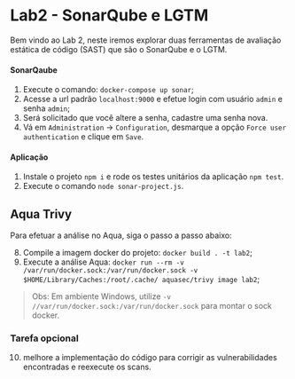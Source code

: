 # Lab2 - SonarQube e LGTM

Bem vindo ao Lab 2, neste iremos explorar duas ferramentas de avaliação estática de código (SAST) que são o SonarQube e o LGTM. 

#### SonarQaube

1. Execute o comando: `docker-compose up sonar`;
2. Acesse a url padrão `localhost:9000` e efetue login com usuário `admin` e senha `admin`;
3. Será solicitado que você altere a senha, cadastre uma senha nova.
4. Vá em `Administration` -> `Configuration`, desmarque a opção `Force user authentication` e clique em `Save`. 
#### Aplicação

1. Instale o projeto `npm i` e rode os testes unitários da aplicação `npm test`.
2. Execute o comando `node sonar-project.js`.

## Aqua Trivy

Para efetuar a análise no Aqua, siga o passo a passo abaixo: 

8. Compile a imagem docker do projeto: `docker build . -t lab2`;
9. Execute a análise Aqua: `docker run --rm -v /var/run/docker.sock:/var/run/docker.sock -v $HOME/Library/Caches:/root/.cache/ aquasec/trivy image lab2`;

> Obs: Em ambiente Windows, utilize `-v //var/run/docker.sock:/var/run/docker.sock` para montar o sock docker.

### Tarefa opcional
10. melhore a implementação do código para corrigir as vulnerabilidades encontradas e reexecute os scans.
